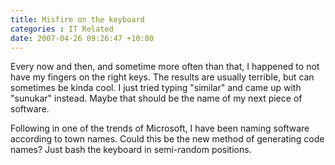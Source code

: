 ```yaml
---
title: Misfire on the keyboard
categories : IT Related
date: 2007-04-26 09:26:47 +10:00
---
```


Every now and then, and sometime more often than that, I happened to not have my fingers on the right keys. The results are usually terrible, but can sometimes be kinda cool. I just tried typing "similar" and came up with "sunukar" instead. Maybe that should be the name of my next piece of software. 

Following in one of the trends of Microsoft, I have been naming software according to town names. Could this be the new method of generating code names? Just bash the keyboard in semi-random positions.


